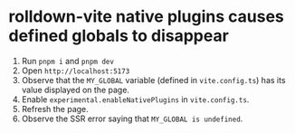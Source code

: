 # rolldown-vite native plugins causes defined globals to disappear

1. Run `pnpm i` and `pnpm dev`
2. Open `http://localhost:5173`
3. Observe that the `MY_GLOBAL` variable (defined in `vite.config.ts`) has its value displayed on the page.
4. Enable `experimental.enableNativePlugins` in `vite.config.ts`.
5. Refresh the page.
6. Observe the SSR error saying that `MY_GLOBAL is undefined`.
